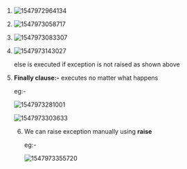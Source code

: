 1. ![1547972964134](https://github.com/adityakuppa26/Python-Notes/blob/lalith_notes/images/1547972964134.png)

2. ![1547973058717](https://github.com/adityakuppa26/Python-Notes/blob/lalith_notes/images/1547973058717.png) 

3. ![1547973083307](https://github.com/adityakuppa26/Python-Notes/blob/lalith_notes/images/1547973083307.png) 

4. ![1547973143027](https://github.com/adityakuppa26/Python-Notes/blob/lalith_notes/images/1547973143027.png) 

   else is executed if exception is not raised as shown above

5. **Finally clause:-** executes no matter what happens

   eg:-

   ![1547973281001](https://github.com/adityakuppa26/Python-Notes/blob/lalith_notes/images/1547973281001.png) 

   ![1547973303633](https://github.com/adityakuppa26/Python-Notes/blob/lalith_notes/images/1547973303633.png) 

   6. We can raise exception manually using **raise**

      eg:-

      ![1547973355720](https://github.com/adityakuppa26/Python-Notes/blob/lalith_notes/images/1547973355720.png)
